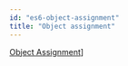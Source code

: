 ```yaml
---
id: "es6-object-assignment"
title: "Object assignment"
---
```


[Object Assignment](http://es6-features.org/#ObjectPropertyAssignment)]